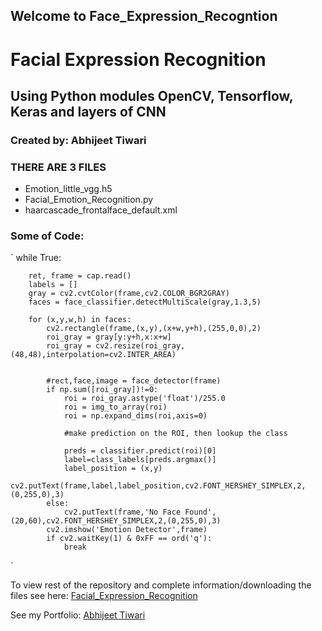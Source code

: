 ## Welcome to Face_Expression_Recogntion
# Facial Expression Recognition
## Using Python modules OpenCV, Tensorflow, Keras and layers of CNN
### Created by: Abhijeet Tiwari

### THERE ARE 3 FILES
- Emotion_little_vgg.h5
- Facial_Emotion_Recognition.py
- haarcascade_frontalface_default.xml

### Some of Code:
`
    while True:
    
        ret, frame = cap.read()
        labels = []
        gray = cv2.cvtColor(frame,cv2.COLOR_BGR2GRAY)
        faces = face_classifier.detectMultiScale(gray,1.3,5)

        for (x,y,w,h) in faces:
            cv2.rectangle(frame,(x,y),(x+w,y+h),(255,0,0),2)
            roi_gray = gray[y:y+h,x:x+w]
            roi_gray = cv2.resize(roi_gray,(48,48),interpolation=cv2.INTER_AREA)
        

            #rect,face,image = face_detector(frame)
            if np.sum([roi_gray])!=0:
                roi = roi_gray.astype('float')/255.0
                roi = img_to_array(roi)
                roi = np.expand_dims(roi,axis=0)

                #make prediction on the ROI, then lookup the class

                preds = classifier.predict(roi)[0]
                label=class_labels[preds.argmax()]
                label_position = (x,y)
                cv2.putText(frame,label,label_position,cv2.FONT_HERSHEY_SIMPLEX,2,(0,255,0),3)
            else:
                cv2.putText(frame,'No Face Found',(20,60),cv2.FONT_HERSHEY_SIMPLEX,2,(0,255,0),3)
            cv2.imshow('Emotion Detector',frame)
            if cv2.waitKey(1) & 0xFF == ord('q'):
                break
`

To view rest of the repository and complete information/downloading the files see here: [Facial_Expression_Recognition](https://github.com/abhijeettiwari2717/face_expression_recognition)

See my Portfolio: [Abhijeet Tiwari](https://bit.ly/abhijeettiwari)

